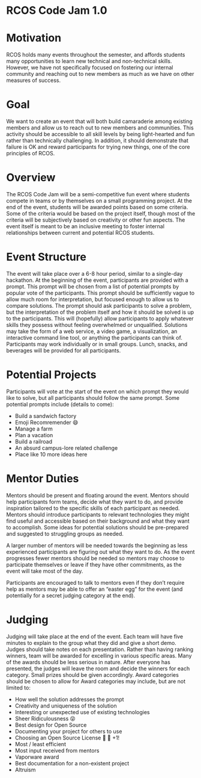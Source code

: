 # RCOS Code Jam 1.0

# Motivation

RCOS holds many events throughout the semester, and affords students many opportunities to learn new technical and non-technical skills. However, we have not specifically focused on fostering our internal community and reaching out to new members as much as we have on other measures of success.

# Goal

We want to create an event that will both build camaraderie among existing members and allow us to reach out to new members and communities. This activity should be accessible to all skill levels by being light-hearted and fun rather than technically challenging. In addition, it should demonstrate that failure is OK and reward participants for trying new things, one of the core principles of RCOS.

# Overview

The RCOS Code Jam will be a semi-competitive fun event where students compete in teams or by themselves on a small programming project. At the end of the event, students will be awarded points based on some criteria. Some of the criteria would be based on the project itself, though most of the criteria will be subjectively based on creativity or other fun aspects. The event itself is meant to be an inclusive meeting to foster internal relationships between current and potential RCOS students. 

# Event Structure

The event will take place over a 6-8 hour period, similar to a single-day hackathon. At the beginning of the event, participants are provided with a prompt. This prompt will be chosen from a list of potential prompts by popular vote of the participants. This prompt should be sufficiently vague to allow much room for interpretation, but focused enough to allow us to compare solutions. The prompt should ask participants to solve a problem, but the interpretation of the problem itself and how it should be solved is up to the participants. This will (hopefully) allow participants to apply whatever skills they possess without feeling overwhelmed or unqualified. Solutions may take the form of a web service, a video game, a visualization, an interactive command line tool, or anything the participants can think of. Participants may work individually or in small groups. Lunch, snacks, and beverages will be provided for all participants.

# Potential Projects

Participants will vote at the start of the event on which prompt they would like to solve, but all participants should follow the same prompt. Some potential prompts include (details to come):

- Build a sandwich factory
- Emoji Recomremender 😄 
- Manage a farm
- Plan a vacation
- Build a railroad
- An absurd campus-lore related challenge
- Place like 10 more ideas here
# Mentor Duties

Mentors should be present and floating around the event. Mentors should help participants form teams, decide what they want to do, and provide inspiration tailored to the specific skills of each participant as needed. Mentors should introduce participants to relevant technologies they might find useful and accessible based on their background and what they want to accomplish. Some ideas for potential solutions should be pre-prepared and suggested to struggling groups as needed.

A larger number of mentors will be needed towards the beginning as less experienced participants are figuring out what they want to do. As the event progresses fewer mentors should be needed so mentors may choose to participate themselves or leave if they have other commitments, as the event will take most of the day.

Participants are encouraged to talk to mentors even if they don’t require help as mentors may be able to offer an “easter egg” for the event (and potentially for a secret judging category at the end).

# Judging

Judging will take place at the end of the event. Each team will have five minutes to explain to the group what they did and give a short demo. Judges should take notes on each presentation. Rather than having ranking winners, team will be awarded for excelling in various specific areas. Many of the awards should be less serious in nature. After everyone has presented, the judges will leave the room and decide the winners for each category. Small prizes should be given accordingly.
Award categories should be chosen to allow for
Award categories may include, but are not limited to:


- How well the solution addresses the prompt
- Creativity and uniqueness of the solution
- Interesting or unexpected use of existing technologies
- Sheer Ridiculousness 😝 
- Best design for Open Source
- Documenting your project for others to use
- Choosing an Open Source License 🤗 🙌 +1!
- Most / least efficient
- Most input received from mentors
- Vaporware award
- Best documentation for a non-existent project
- Altruism


